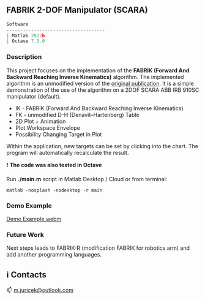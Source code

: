 ## FABRIK 2-DOF Manipulator (SCARA)

```javascript
Software
------------------------------------
| Matlab 2022b
| Octave 7.3.0
```

### Description

This project focuses on the implementation of the **FABRIK (Forward And Backward Reaching Inverse Kinematics)** algorithm. The implemented algorithm is an unmodified version of the [original publication](https://doi.org/10.1016/j.gmod.2011.05.003). It is a simple demonstration of the use of the algorithm on a 2DOF SCARA ABB IRB 910SC manipulator (default).

* IK - FABRIK (Forward And Backward Reaching Inverse Kinematics)
* FK - unmodified D-H (Denavit–Hartenberg) Table
* 2D Plot + Animation
* Plot Workspace Envelope
* Possibility Changing Target in Plot 

Within the application, new targets can be set by clicking into the chart. The program will automatically recalculate the result.

:heavy_exclamation_mark: **The code was also tested in Octave**

Run **./main.m** script in Matlab Desktop / Cloud or from terminal: 

```console
matlab -nosplash -nodesktop -r main
```

### Demo Example

[Demo Example.webm](https://user-images.githubusercontent.com/54715463/206244516-66396223-90b3-49d5-9f85-70da7663866e.webm)

### Future Work

Next steps leads to FABRIK-R (modification FABRIK for robotics arm) and add another programming languages. 

## :information_source: Contacts

:mailbox: m.juricek@outlook.com
